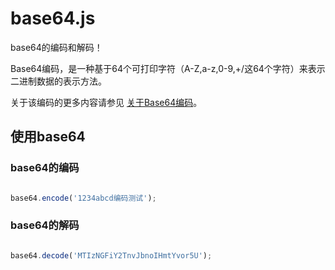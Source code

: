 # base64.js

base64的编码和解码！

Base64编码，是一种基于64个可打印字符（A-Z,a-z,0-9,+/这64个字符）来表示二进制数据的表示方法。

关于该编码的更多内容请参见 [关于Base64编码](http://www.cnblogs.com/liyiwen/p/3814968.html)。

## 使用base64

### base64的编码

```js

base64.encode('1234abcd编码测试');

```

### base64的解码

```js

base64.decode('MTIzNGFiY2TnvJbnoIHmtYvor5U');

```